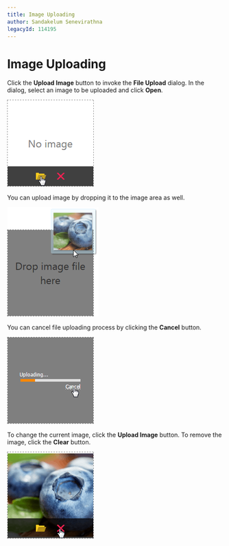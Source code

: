 ```yaml
---
title: Image Uploading
author: Sandakelum Senevirathna
legacyId: 114195
---
```

# Image Uploading
Click the **Upload Image** button to invoke the **File Upload** dialog. In the dialog, select an image to be uploaded and click **Open**.

![EUD_BinaryImage1](../../images/img118580.png)

You can upload image by dropping it to the image area as well.

![EUD_BinaryImage2](../../images/img118581.png)

You can cancel file uploading process by clicking the **Cancel** button.

![BinaryImage_Uploading](../../images/img118827.png)

To change the current image, click the **Upload Image** button. To remove the image, click the **Clear** button.

![EUD_BinaryImage3](../../images/img118582.png)